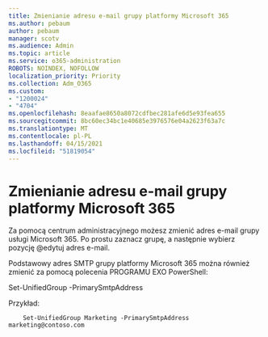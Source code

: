 ```yaml
---
title: Zmienianie adresu e-mail grupy platformy Microsoft 365
ms.author: pebaum
author: pebaum
manager: scotv
ms.audience: Admin
ms.topic: article
ms.service: o365-administration
ROBOTS: NOINDEX, NOFOLLOW
localization_priority: Priority
ms.collection: Adm_O365
ms.custom:
- "1200024"
- "4704"
ms.openlocfilehash: 8eaafae8650a8072cdfbec281afe6d5e93fea655
ms.sourcegitcommit: 8bc60ec34bc1e40685e3976576e04a2623f63a7c
ms.translationtype: MT
ms.contentlocale: pl-PL
ms.lasthandoff: 04/15/2021
ms.locfileid: "51819054"
---
```

# <a name="change-email-address-of-a-microsoft-365-group"></a>Zmienianie adresu e-mail grupy platformy Microsoft 365

Za pomocą centrum administracyjnego możesz zmienić adres e-mail grupy usługi Microsoft 365. Po prostu zaznacz grupę, a następnie wybierz pozycję @edytuj adres e-mail.

Podstawowy adres SMTP grupy platformy Microsoft 365 można również zmienić za pomocą polecenia PROGRAMU EXO PowerShell:

Set-UnifiedGroup <Group Name> -PrimarySmtpAddress <new SMTP Address>

Przykład: 

```
    Set-UnifiedGroup Marketing -PrimarySmtpAddress marketing@contoso.com
```
